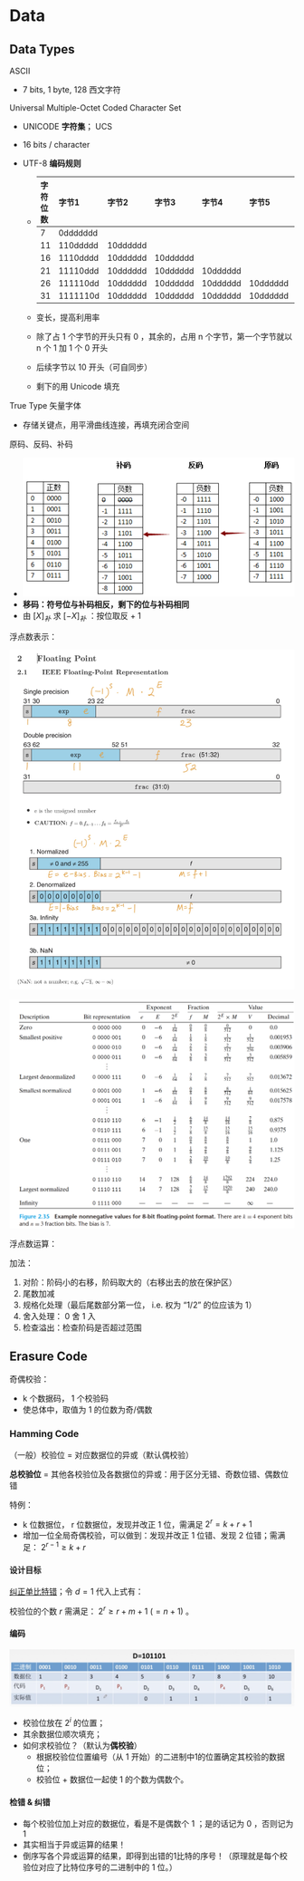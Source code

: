 # Data

## Data Types

ASCII

- 7 bits, 1 byte, 128 西文字符

Universal Multiple-Octet Coded Character Set

- UNICODE **字符集**； UCS

- 16 bits / character

- UTF-8 **编码规则**

    - | 字符位数 | 字节1    | 字节2    | 字节3    | 字节4    | 字节5    | 字节6    |
        | -------- | -------- | -------- | -------- | -------- | -------- | -------- |
        | 7        | 0ddddddd |          |          |          |          |          |
        | 11       | 110ddddd | 10dddddd |          |          |          |          |
        | 16       | 1110dddd | 10dddddd | 10dddddd |          |          |          |
        | 21       | 11110ddd | 10dddddd | 10dddddd | 10dddddd |          |          |
        | 26       | 111110dd | 10dddddd | 10dddddd | 10dddddd | 10dddddd |          |
        | 31       | 1111110d | 10dddddd | 10dddddd | 10dddddd | 10dddddd | 10dddddd |

    - 变长，提高利用率

    - 除了占 1 个字节的开头只有 0 ，其余的，占用 n 个字节，第一个字节就以 n 个 1 加 1 个 0 开头

    - 后续字节以 10 开头（可自同步）

    - 剩下的用 Unicode 填充

True Type 矢量字体

- 存储关键点，用平滑曲线连接，再填充闭合空间

原码、反码、补码

- ![complement](2_Data.assets/complement.png)
- **移码：符号位与补码相反，剩下的位与补码相同**
- 由 $[X]_{补}$ 求 $[-X]_{补}$ ：按位取反 + 1

浮点数表示：

![Screen Shot 2021-12-22 at 10.18.09 PM](2_Data.assets/Screen%20Shot%202021-12-22%20at%2010.18.09%20PM.png)

![Screen Shot 2021-08-18 at 2.22.16 PM](2_Data.assets/Screen%20Shot%202021-08-18%20at%202.22.16%20PM.png)

浮点数运算：

加法：

1. 对阶：阶码小的右移，阶码取大的（右移出去的放在保护区）
2. 尾数加减
3. 规格化处理（最后尾数部分第一位， i.e. 权为 “1/2” 的位应该为 1）
4. 舍入处理： 0 舍 1 入
5. 检查溢出：检查阶码是否超过范围

## Erasure Code

奇偶校验：

- k 个数据码， 1 个校验码
- 使总体中，取值为 1 的位数为奇/偶数

### Hamming Code

（一般）校验位 = 对应数据位的异或（默认偶校验）

**总校验位** = 其他各校验位及各数据位的异或：用于区分无错、奇数位错、偶数位错

特例：

-  k 位数据位， r 位数据位，发现并改正 1 位，需满足 $2^r = k + r + 1$
- 增加一位全局奇偶校验，可以做到：发现并改正 1 位错、发现 2 位错；需满足： $2^{r-1} \ge k + r$

#### 设计目标

<u>纠正单比特错</u>；令 $d = 1$ 代入上式有：

校验位的个数 $r$ 需满足： $2^r \ge r + m + 1 ~ (= n + 1)$ 。

#### 编码

![Screen Shot 2021-05-26 at 9.33.46 PM](2_Data.assets/Screen%20Shot%202021-05-26%20at%209.33.46%20PM.png)

- 校验位放在 $2^i$ 的位置；
- 其余数据位顺次填充；
- 如何求校验位？（默认为**偶校验**）
    - 根据校验位位置编号（从 1 开始）的二进制中1的位置确定其校验的数据位；
    - 校验位 + 数据位一起使 1 的个数为偶数个。

#### 检错 & 纠错

- 每个校验位加上对应的数据位，看是不是偶数个 1 ；是的话记为 0 ，否则记为 1
- 其实相当于异或运算的结果！
- 倒序写各个异或运算的结果，即得到出错的1比特的序号！（原理就是每个校验位对应了比特位序号的二进制中的 1 位。）



